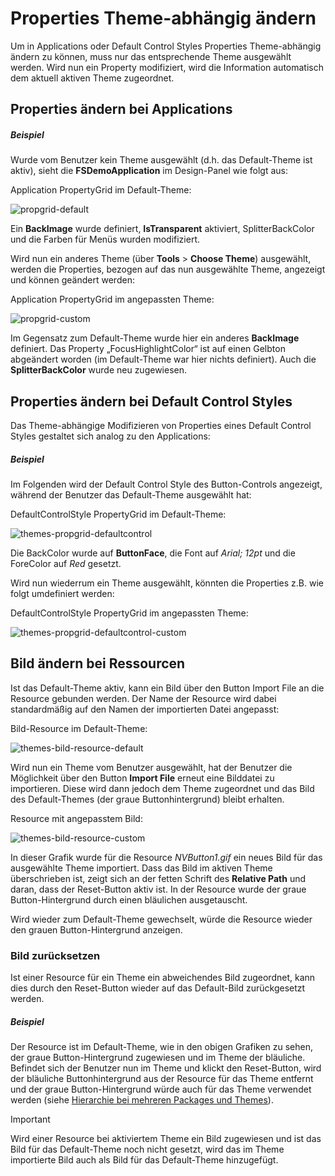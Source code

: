 # Properties Theme-abhängig ändern

Um in Applications oder Default Control Styles Properties Theme-abhängig ändern zu können, muss nur das entsprechende Theme ausgewählt werden. Wird nun ein Property modifiziert, wird die Information automatisch dem aktuell aktiven Theme zugeordnet.

## Properties ändern bei Applications

##### **Beispiel**

Wurde vom Benutzer kein Theme ausgewählt (d.h. das Default-Theme ist aktiv), sieht die **FSDemoApplication** im Design-Panel wie folgt aus:

Application PropertyGrid im Default-Theme:

![propgrid-default](media/themes-propgrid-default.png)

Ein **BackImage** wurde definiert, **IsTransparent** aktiviert, SplitterBackColor und die Farben für Menüs wurden modifiziert.

Wird nun ein anderes Theme (über **Tools** > **Choose Theme**) ausgewählt, werden die Properties, bezogen auf das nun ausgewählte Theme, angezeigt und können geändert werden:

Application PropertyGrid im angepassten Theme:

![propgrid-custom](media/themes-propgrid-custom.png)

Im Gegensatz zum Default-Theme wurde hier ein anderes **BackImage** definiert. Das Property „FocusHighlightColor“ ist auf einen Gelbton abgeändert worden (im Default-Theme war hier nichts definiert). Auch die **SplitterBackColor** wurde neu zugewiesen.

## Properties ändern bei Default Control Styles

Das Theme-abhängige Modifizieren von Properties eines Default Control Styles gestaltet sich analog zu den Applications:

##### **Beispiel**

Im Folgenden wird der Default Control Style des Button-Controls angezeigt, während der Benutzer das Default-Theme ausgewählt hat:

DefaultControlStyle PropertyGrid im Default-Theme:

![themes-propgrid-defaultcontrol](media/themes-propgrid-defaultcontrol.png)

Die BackColor wurde auf **ButtonFace**, die Font auf *Arial; 12pt* und die ForeColor auf *Red* gesetzt.

Wird nun wiederrum ein Theme ausgewählt, könnten die Properties z.B. wie folgt umdefiniert werden:

DefaultControlStyle PropertyGrid im angepassten Theme:

![themes-propgrid-defaultcontrol-custom](media/themes-propgrid-defaultcontrol-custom.png)

## Bild ändern bei Ressourcen

Ist das Default-Theme aktiv, kann ein Bild über den Button Import File an die Resource gebunden werden. Der Name der Resource wird dabei standardmäßig auf den Namen der importierten Datei angepasst:

Bild-Resource im Default-Theme:

![themes-bild-resource-default](media/themes-bild-resource-default.png)

Wird nun ein Theme vom Benutzer ausgewählt, hat der Benutzer die Möglichkeit über den Button **Import File** erneut eine Bilddatei zu importieren. Diese wird dann jedoch dem Theme zugeordnet und das Bild des Default-Themes (der graue Buttonhintergrund) bleibt erhalten.

Resource mit angepasstem Bild:

![themes-bild-resource-custom](media/themes-bild-resource-custom.png)

In dieser Grafik wurde für die Resource *NVButton1.gif* ein neues Bild für das ausgewählte Theme importiert. Dass das Bild im aktiven Theme überschrieben ist, zeigt sich an der fetten Schrift des **Relative Path** und daran, dass der Reset-Button aktiv ist. In der Resource wurde der graue Button-Hintergrund durch einen bläulichen ausgetauscht.

Wird wieder zum Default-Theme gewechselt, würde die Resource wieder den grauen Button-Hintergrund anzeigen.

### **Bild zurücksetzen**

Ist einer Resource für ein Theme ein abweichendes Bild zugeordnet, kann dies durch den Reset-Button wieder auf das Default-Bild zurückgesetzt werden.

##### **Beispiel**

Der Resource ist im Default-Theme, wie in den obigen Grafiken zu sehen, der graue Button-Hintergrund zugewiesen und im Theme der bläuliche. Befindet sich der Benutzer nun im Theme und klickt den Reset-Button, wird der bläuliche Buttonhintergrund aus der Resource für das Theme entfernt und der graue Button-Hintergrund würde auch für das Theme verwendet werden (siehe [Hierarchie bei mehreren Packages und Themes](hierarchie-bei-mehreren-package-und-themes.md)).

> [!IMPORTANT]
> Wird einer Resource bei aktiviertem Theme ein Bild zugewiesen und ist das Bild für das Default-Theme noch nicht gesetzt, wird das im Theme importierte Bild auch als Bild für das Default-Theme hinzugefügt.
